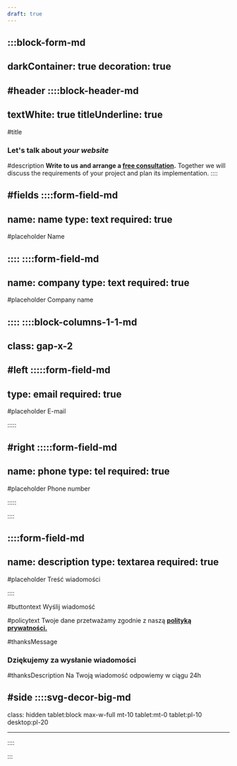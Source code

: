 ```yaml
---
draft: true
---
```



:::block-form-md
---
darkContainer: true
decoration: true
---

#header
::::block-header-md
---
textWhite: true
titleUnderline: true
---
#title
### Let's talk about *your website*

#description
**Write to us and arrange a <u>free consultation</u>.** Together we will discuss the requirements of your project and plan its implementation.
::::

#fields
::::form-field-md
---
name: name
type: text
required: true
---

#placeholder
Name

::::
::::form-field-md
---
name: company
type: text
required: true
---

#placeholder
Company name

::::
::::block-columns-1-1-md
---
class: gap-x-2
---

#left
:::::form-field-md
---
type: email
required: true
---

#placeholder
E-mail

:::::

#right
:::::form-field-md
---
name: phone
type: tel
required: true
---

#placeholder
Phone number

:::::


::::


::::form-field-md
---
name: description
type: textarea
required: true
---

#placeholder
Treść wiadomości

::::

#buttontext
Wyślij wiadomość

#policytext
Twoje dane przetważamy zgodnie z naszą <u>**polityką prywatności.**</u>

#thanksMessage
### Dziękujemy za wysłanie wiadomości

#thanksDescription
Na Twoją wiadomość odpowiemy w ciągu 24h

#side
::::svg-decor-big-md
---
class: hidden tablet:block max-w-full mt-10 tablet:mt-0 tablet:pl-10 desktop:pl-20

---
::::

:::